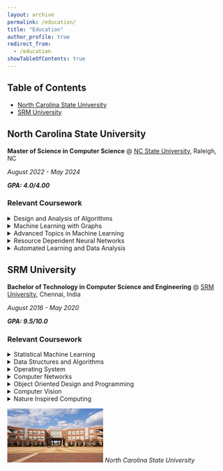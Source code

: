 ```yaml
---
layout: archive
permalink: /education/
title: "Education"
author_profile: true
redirect_from:
  - /education
showTableOfContents: true
---
```

## Table of Contents
- [North Carolina State University](#north-carolina-state-university)
- [SRM University](#srm-university)


## North Carolina State University
**Master of Science in Computer Science**
@ [NC State University](https://www.ncsu.edu/), Raleigh, NC

*August 2022 - May 2024*

***GPA: 4.0/4.00***

### Relevant Coursework
<details>
<summary>Design and Analysis of Algorithms</summary>
Algorithm Design formulations : Anaylysis of Time and Space Compulexity, Divide and Conquer, Greedy Programming, Dynamic Programming, Graphs, Algorithm Theory : NP, Approximate algorithms.
</details>


<details>
<summary>Machine Learning with Graphs</summary>
Basic Graph Theory, Random Walks, Graph Neural Networks, Page Rank, Graph Attention, Graph Sage.
</details>

<details>
<summary>Advanced Topics in Machine Learning</summary>
Deep Learning, Convolutional Neural Networks,  Multi Task Learning, Active Learning, Semi-Superivsed Learning, Federated Learning, Generative Models (Variational Autoencoder, Generative Adversarial Neural Networks, Autoregressive Modelling).
</details>

<details>
<summary>Resource Dependent Neural Networks</summary>
- Basic Deep Learning and Memory/Inference efficient Architectures.
- Knowledge Distillation
- Pruning
- Quantization

</details>

<details>
<summary>Automated Learning and Data Analysis</summary>
  Statistical Machine Learning techniques like Linear Regression, Logistic Regression, Decision Trees, Bootstrapping, Backpropagation
</details>


## SRM University
**Bachelor of Technology in Computer Science and Engineering**
@ [SRM University](https://www.srmist.edu.in/), Chennai, India

*August 2016 - May 2020*

***GPA: 9.5/10.0***

### Relevant Coursework
<details><summary>Statistical Machine Learning</summary></details>
<details><summary>Data Structures and Algorithms</summary></details>
<details><summary>Operating System</summary></details>
<details><summary>Computer Networks</summary></details>
<details><summary>Object Oriented Design and Programming</summary></details>
<details><summary>Computer Vision</summary></details>
<details><summary>Nature Inspired Computing</summary></details>


![North Carolina State University](/images/ncsu_picture.jpeg)
*North Carolina State University*

